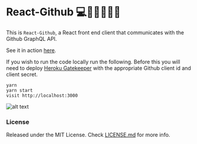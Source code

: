 # React-Github 💻👩‍💻💽👨‍💻

This is `React-Github`, a React front end client that communicates with the Github GraphQL API.

See it in action [here](http://pau1fitz.github.io/react-github).

If you wish to run the code locally run the following. Before this you will need to deploy [Heroku Gatekeeper](https://github.com/prose/gatekeeper#deploy-on-heroku) with the appropriate Github client id and client secret.

```
yarn
yarn start
visit http://localhost:3000
```

![alt text](https://github.com/Pau1fitz/react-github/blob/master/github.gif "Home")

### License

Released under the MIT License. Check [LICENSE.md](https://github.com/Pau1fitz/react-github/blob/master/LICENSE) for more info.
